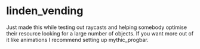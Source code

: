 # linden_vending

Just made this while testing out raycasts and helping somebody optimise their resource looking for a large number of objects. If you want more out of it like animations I recommend setting up mythic_progbar.
